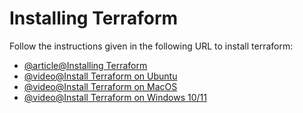# Installing Terraform

Follow the instructions given in the following URL to install terraform:

- [@article@Installing Terraform](https://developer.hashicorp.com/terraform/tutorials/aws-get-started/install-cli)
- [@video@Install Terraform on Ubuntu](https://www.youtube.com/watch?v=LM3RLgNu7tU)
- [@video@Install Terraform on MacOS](https://www.youtube.com/watch?v=ViMwnReV1A8)
- [@video@Install Terraform on Windows 10/11](https://www.youtube.com/watch?v=qj4cOSYr7po)